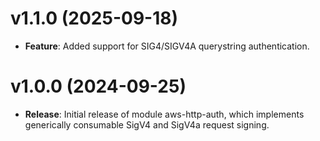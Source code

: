 # v1.1.0 (2025-09-18)

* **Feature**: Added support for SIG4/SIGV4A querystring authentication.

# v1.0.0 (2024-09-25)

* **Release**: Initial release of module aws-http-auth, which implements generically consumable SigV4 and SigV4a request signing.

